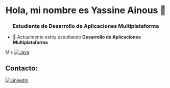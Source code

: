 <h1 align="center"> Hola, mi nombre es Yassine Ainous 👋</h1>
<h3 align="center"> Estudiante de Desarrollo de Aplicaciones Multiplataforma</h3>
 
- 🌱 Actualmente estoy estudiando **Desarrollo de Aplicaciones Multiplataforma**

Mis
[![Java](https://img.shields.io/badge/Java-007396?style=for-the-badge&logo=java&logoColor=white&labelColor=101010)]()

 
 ## Contacto:
[![LinkedIn](https://img.shields.io/badge/LinkedIn-Yassine_Ainous-0077B5?style=for-the-badge&logo=linkedin&logoColor=white&labelColor=101010)](https://www.linkedin.com/in/yassine-ainous-44877b257/)
